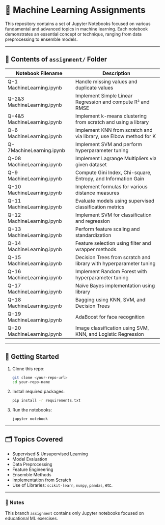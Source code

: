 # 🧠 Machine Learning Assignments

This repository contains a set of Jupyter Notebooks focused on various fundamental and advanced topics in machine learning. Each notebook demonstrates an essential concept or technique, ranging from data preprocessing to ensemble models.

---

## 📂 Contents of `assignment/` Folder

| Notebook Filename                  | Description |
|------------------------------------|-------------|
| Q-1 MachineLearning.ipynb          | Handle missing values and duplicate values |
| Q-2&3 MachineLearning.ipynb        | Implement Simple Linear Regression and compute R² and RMSE |
| Q-4&5 MachineLearning.ipynb        | Implement k-means clustering from scratch and using a library |
| Q-6 MachineLearning.ipynb          | Implement KNN from scratch and via library, use Elbow method for K |
| Q-7MachineLearning.ipynb           | Implement SVM and perform hyperparameter tuning |
| Q-08 MachineLearning.ipynb         | Implement Lagrange Multipliers via given dataset |
| Q-9 MachineLearning.ipynb          | Compute Gini Index, Chi-square, Entropy, and Information Gain |
| Q-10 MachineLearning.ipynb         | Implement formulas for various distance measures |
| Q-11 MachineLearning.ipynb         | Evaluate models using supervised classification metrics |
| Q-12 MachineLearning.ipynb         | Implement SVM for classification and regression |
| Q-13 MachineLearning.ipynb         | Perform feature scaling and standardization |
| Q-14 MachineLearning.ipynb         | Feature selection using filter and wrapper methods |
| Q-15 MachineLearning.ipynb         | Decision Trees from scratch and library with hyperparameter tuning |
| Q-16 MachineLearning.ipynb         | Implement Random Forest with hyperparameter tuning |
| Q-17 MachineLearning.ipynb         | Naïve Bayes implementation using library |
| Q-18 MachineLearning.ipynb         | Bagging using KNN, SVM, and Decision Trees |
| Q-19 MachineLearning.ipynb         | AdaBoost for face recognition |
| Q-20 MachineLearning.ipynb         | Image classification using SVM, KNN, and Logistic Regression |

---

## 🔧 Getting Started

1. Clone this repo:
   ```bash
   git clone <your-repo-url>
   cd your-repo-name
   ```

2. Install required packages:
   ```bash
   pip install -r requirements.txt
   ```

3. Run the notebooks:
   ```bash
   jupyter notebook
   ```

---

## 🗂 Topics Covered

- Supervised & Unsupervised Learning
- Model Evaluation
- Data Preprocessing
- Feature Engineering
- Ensemble Methods
- Implementation from Scratch
- Use of Libraries: `scikit-learn`, `numpy`, `pandas`, etc.

---

### 📌 Notes

This branch `assignment` contains only Jupyter notebooks focused on educational ML exercises.
